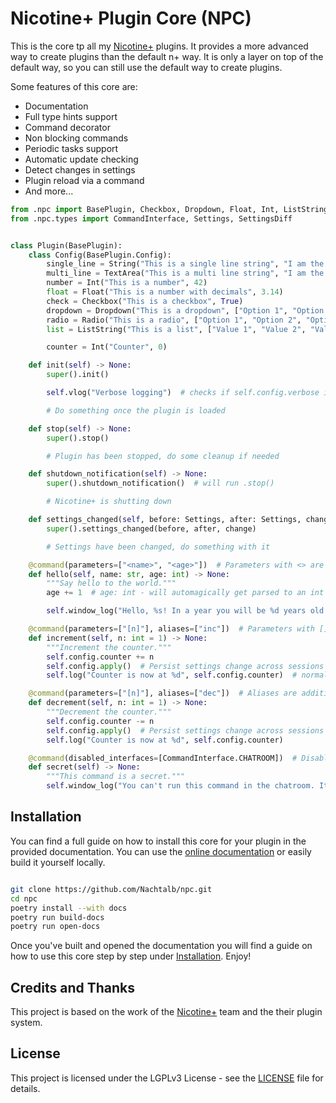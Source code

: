 # Nicotine+ Plugin Core (NPC)

This is the core tp all my [Nicotine+][n+] plugins. It provides a more advanced
way to create plugins than the default n+ way. It is only a layer on top of the
default way, so you can still use the default way to create plugins.

Some features of this core are:

- Documentation
- Full type hints support
- Command decorator
- Non blocking commands
- Periodic tasks support
- Automatic update checking
- Detect changes in settings
- Plugin reload via a command
- And more...

```python
from .npc import BasePlugin, Checkbox, Dropdown, Float, Int, ListString, Radio, String, TextArea, command
from .npc.types import CommandInterface, Settings, SettingsDiff


class Plugin(BasePlugin):
    class Config(BasePlugin.Config):
        single_line = String("This is a single line string", "I am the default value")
        multi_line = TextArea("This is a multi line string", "I am the default value")
        number = Int("This is a number", 42)
        float = Float("This is a number with decimals", 3.14)
        check = Checkbox("This is a checkbox", True)
        dropdown = Dropdown("This is a dropdown", ["Option 1", "Option 2", "Option 3"], "Option 1")
        radio = Radio("This is a radio", ["Option 1", "Option 2", "Option 3"], "Option 1")
        list = ListString("This is a list", ["Value 1", "Value 2", "Value 3"])

        counter = Int("Counter", 0)

    def init(self) -> None:
        super().init()

        self.vlog("Verbose logging")  # checks if self.config.verbose is True before logging

        # Do something once the plugin is loaded

    def stop(self) -> None:
        super().stop()

        # Plugin has been stopped, do some cleanup if needed

    def shutdown_notification(self) -> None:
        super().shutdown_notification()  # will run .stop()

        # Nicotine+ is shutting down

    def settings_changed(self, before: Settings, after: Settings, change: SettingsDiff) -> None:
        super().settings_changed(before, after, change)

        # Settings have been changed, do something with it

    @command(parameters=["<name>", "<age>"])  # Parameters with <> are required
    def hello(self, name: str, age: int) -> None:
        """Say hello to the world."""
        age += 1  # age: int - will automagically get parsed to an int

        self.window_log("Hello, %s! In a year you will be %d years old.", name, age)

    @command(parameters=["[n]"], aliases=["inc"])  # Parameters with [] are optional
    def increment(self, n: int = 1) -> None:
        """Increment the counter."""
        self.config.counter += n
        self.config.apply()  # Persist settings change across sessions
        self.log("Counter is now at %d", self.config.counter)  # normal logging to the console

    @command(parameters=["[n]"], aliases=["dec"])  # Aliases are additional names for the command
    def decrement(self, n: int = 1) -> None:
        """Decrement the counter."""
        self.config.counter -= n
        self.config.apply()  # Persist settings change across sessions
        self.log("Counter is now at %d", self.config.counter)

    @command(disabled_interfaces=[CommandInterface.CHATROOM])  # Disable the command in the chatroom
    def secret(self) -> None:
        """This command is a secret."""
        self.window_log("You can't run this command in the chatroom. It's a secret!")
```

## Installation

You can find a full guide on how to install this core for your plugin in the
provided documentation. You can use the [online documentation][docs] or easily
build it yourself locally.

```sh

git clone https://github.com/Nachtalb/npc.git
cd npc
poetry install --with docs
poetry run build-docs
poetry run open-docs
```

Once you've built and opened the documentation you will find a guide on how to
use this core step by step under [Installation][installation-docs]. Enjoy!

## Credits and Thanks

This project is based on the work of the [Nicotine+][n+] team and the their
plugin system.

## License

This project is licensed under the LGPLv3 License - see the [LICENSE](LICENSE)
file for details.

[n+]: https://nicotine-plus.org/ "Nicotine+ Website"
[docs]:
  https://nicotine-plugin-core-npc.readthedocs.io/latest/
  "Nicotine+ Plugin Core Documentation"
[installation-docs]:
  https://nicotine-plugin-core-npc.readthedocs.io/latest/installation.html
  "Installation Guide"
